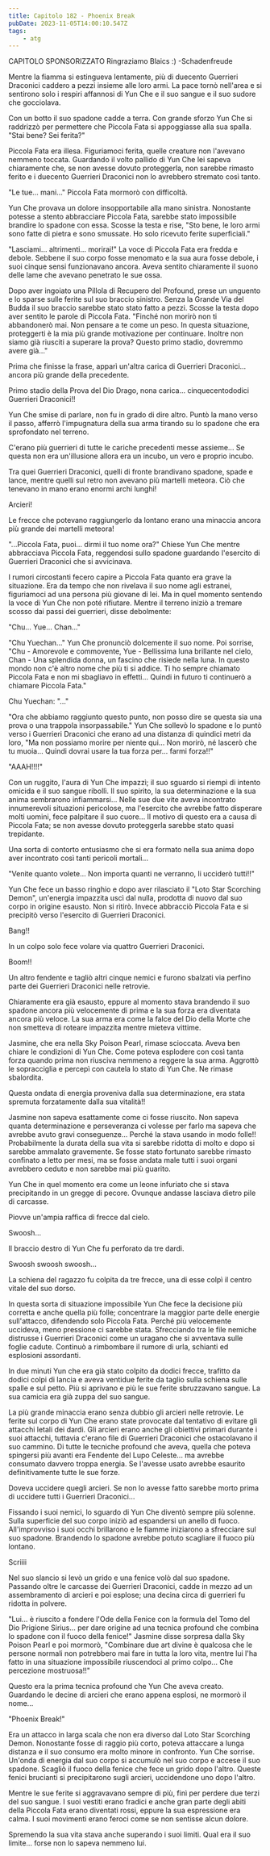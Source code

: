 ```yaml
---
title: Capitolo 182 - Phoenix Break
pubDate: 2023-11-05T14:00:10.547Z
tags:
    - atg
---
```



CAPITOLO SPONSORIZZATO Ringraziamo Blaics :)
-Schadenfreude

Mentre la fiamma si estingueva lentamente, più di duecento Guerrieri Draconici caddero a pezzi insieme alle loro armi. La pace tornò nell'area e si sentirono solo i respiri affannosi di Yun Che e il suo sangue e il suo sudore che gocciolava.

Con un botto il suo spadone cadde a terra. Con grande sforzo Yun Che si raddrizzò per permettere che Piccola Fata si appoggiasse alla sua spalla. "Stai bene? Sei ferita?"

Piccola Fata era illesa. Figuriamoci ferita, quelle creature non l'avevano nemmeno toccata. Guardando il volto pallido di Yun Che lei sapeva chiaramente che, se non avesse dovuto proteggerla, non sarebbe rimasto ferito e i duecento Guerrieri Draconici non lo avrebbero stremato così tanto.

"Le tue... mani..." Piccola Fata mormorò con difficoltà.

Yun Che provava un dolore insopportabile alla mano sinistra. Nonostante potesse a stento abbracciare Piccola Fata, sarebbe stato impossibile brandire lo spadone con essa. Scosse la testa e rise, "Sto bene, le loro armi sono fatte di pietra e sono smussate. Ho solo ricevuto ferite superficiali."

"Lasciami... altrimenti... morirai!" La voce di Piccola Fata era fredda e debole. Sebbene il suo corpo fosse menomato e la sua aura fosse debole, i suoi cinque sensi funzionavano ancora. Aveva sentito chiaramente il suono delle lame che avevano penetrato le sue ossa.

Dopo aver ingoiato una Pillola di Recupero del Profound, prese un unguento e lo sparse sulle ferite sul suo braccio sinistro. Senza la Grande Via del Budda il suo braccio sarebbe stato stato fatto a pezzi. Scosse la testa dopo aver sentito le parole di Piccola Fata. "Finché non morirò non ti abbandonerò mai. Non pensare a te come un peso. In questa situazione, proteggerti è la mia più grande motivazione per continuare. Inoltre non siamo già riusciti a superare la prova? Questo primo stadio, dovremmo avere già..."

Prima che finisse la frase, apparì un'altra carica di Guerrieri Draconici... ancora più grande della precedente.

Primo stadio della Prova del Dio Drago, nona carica... cinquecentododici Guerrieri Draconici!!

Yun Che smise di parlare, non fu in grado di dire altro. Puntò la mano verso il passo, afferrò l'impugnatura della sua arma tirando su lo spadone che era sprofondato nel terreno.

C'erano più guerrieri di tutte le cariche precedenti messe assieme... Se questa non era un'illusione allora era un incubo, un vero e proprio incubo.

Tra quei Guerrieri Draconici, quelli di fronte brandivano spadone, spade e lance, mentre quelli sul retro non avevano più martelli meteora. Ciò che tenevano in mano erano enormi archi lunghi!

Arcieri!

Le frecce che potevano raggiungerlo da lontano erano una minaccia ancora più grande dei martelli meteora!

"...Piccola Fata, puoi... dirmi il tuo nome ora?" Chiese Yun Che mentre abbracciava Piccola Fata, reggendosi sullo spadone guardando l'esercito di Guerrieri Draconici che si avvicinava.

I rumori circostanti fecero capire a Piccola Fata quanto era grave la situazione. Era da tempo che non rivelava il suo nome agli estranei, figuriamoci ad una persona più giovane di lei. Ma in quel momento sentendo la voce di Yun Che non poté rifiutare. Mentre il terreno iniziò a tremare scosso dai passi dei guerrieri, disse debolmente:

"Chu... Yue... Chan..."

"Chu Yuechan..." Yun Che pronunciò dolcemente il suo nome. Poi sorrise, "Chu - Amorevole e commovente, Yue - Bellissima luna brillante nel cielo, Chan - Una splendida donna, un fascino che risiede nella luna. In questo mondo non c'è altro nome che più ti si addice. Ti ho sempre chiamato Piccola Fata e non mi sbagliavo in effetti... Quindi in futuro ti continuerò a chiamare Piccola Fata."

Chu Yuechan: "..."

"Ora che abbiamo raggiunto questo punto, non posso dire se questa sia una prova o una trappola insorpassabile." Yun Che sollevò lo spadone e lo puntò verso i Guerrieri Draconici che erano ad una distanza di quindici metri da loro, "Ma non possiamo morire per niente qui... Non morirò, né lascerò che tu muoia... Quindi dovrai usare la tua forza per... farmi forza!!"

"AAAH!!!!"

Con un ruggito, l'aura di Yun Che impazzì; il suo sguardo si riempì di intento omicida e il suo sangue ribollì. Il suo spirito, la sua determinazione e la sua anima sembrarono infiammarsi... Nelle sue due vite aveva incontrato innumerevoli situazioni pericolose, ma l'esercito che avrebbe fatto disperare molti uomini, fece palpitare il suo cuore... Il motivo di questo era a causa di Piccola Fata; se non avesse dovuto proteggerla sarebbe stato quasi trepidante.

Una sorta di contorto entusiasmo che si era formato nella sua anima dopo aver incontrato così tanti pericoli mortali...

"Venite quanto volete... Non importa quanti ne verranno, li ucciderò tutti!!"

Yun Che fece un basso ringhio e dopo aver rilasciato il "Loto Star Scorching Demon", un'energia impazzita uscì dal nulla, prodotta di nuovo dal suo corpo in origine esausto. Non si ritirò. Invece abbracciò Piccola Fata e si precipitò verso l'esercito di Guerrieri Draconici.

Bang!!

In un colpo solo fece volare via quattro Guerrieri Draconici.

Boom!!

Un altro fendente e tagliò altri cinque nemici e furono sbalzati via perfino parte dei Guerrieri Draconici nelle retrovie.

Chiaramente era già esausto, eppure al momento stava brandendo il suo spadone ancora più velocemente di prima e la sua forza era diventata ancora più veloce. La sua arma era come la falce del Dio della Morte che non smetteva di roteare impazzita mentre mieteva vittime.

Jasmine, che era nella Sky Poison Pearl, rimase scioccata. Aveva ben chiare le condizioni di Yun Che. Come poteva esplodere con così tanta forza quando prima non riusciva nemmeno a reggere la sua arma. Aggrottò le sopracciglia e percepì con cautela lo stato di Yun Che. Ne rimase sbalordita.

Questa ondata di energia proveniva dalla sua determinazione, era stata spremuta forzatamente dalla sua vitalità!!

Jasmine non sapeva esattamente come ci fosse riuscito. Non sapeva quanta determinazione e perseveranza ci volesse per farlo ma sapeva che avrebbe avuto gravi conseguenze... Perché la stava usando in modo folle!! Probabilmente la durata della sua vita si sarebbe ridotta di molto e dopo si sarebbe ammalato gravemente. Se fosse stato fortunato sarebbe rimasto confinato a letto per mesi, ma se fosse andata male tutti i suoi organi avrebbero ceduto e non sarebbe mai più guarito.

Yun Che in quel momento era come un leone infuriato che si stava precipitando in un gregge di pecore. Ovunque andasse lasciava dietro pile di carcasse.

Piovve un'ampia raffica di frecce dal cielo.

Swoosh...

Il braccio destro di Yun Che fu perforato da tre dardi.

Swoosh swoosh swoosh...

La schiena del ragazzo fu colpita da tre frecce, una di esse colpì il centro vitale del suo dorso.

In questa sorta di situazione impossibile Yun Che fece la decisione più corretta e anche quella più folle; concentrare la maggior parte delle energie sull'attacco, difendendo solo Piccola Fata. Perché più velocemente uccideva, meno pressione ci sarebbe stata. Sfrecciando tra le file nemiche distrusse i Guerrieri Draconici come un uragano che si avventava sulle foglie cadute. Continuò a rimbombare il rumore di urla, schianti ed esplosioni assordanti.

In due minuti Yun che era già stato colpito da dodici frecce, trafitto da dodici colpi di lancia e aveva ventidue ferite da taglio sulla schiena sulle spalle e sul petto. Più si aprivano e più le sue ferite sbruzzavano sangue. La sua camicia era già zuppa del suo sangue.

La più grande minaccia erano senza dubbio gli arcieri nelle retrovie. Le ferite sul corpo di Yun Che erano state provocate dal tentativo di evitare gli attacchi letali dei dardi. Gli arcieri erano anche gli obiettivi primari durante i suoi attacchi, tuttavia c'erano file di Guerrieri Draconici che ostacolavano il suo cammino. Di tutte le tecniche profound che aveva, quella che poteva spingersi più avanti era Fendente del Lupo Celeste... ma avrebbe consumato davvero troppa energia. Se l'avesse usato avrebbe esaurito definitivamente tutte le sue forze.

Doveva uccidere quegli arcieri. Se non lo avesse fatto sarebbe morto prima di uccidere tutti i Guerrieri Draconici...

Fissando i suoi nemici, lo sguardo di Yun Che diventò sempre più solenne.
Sulla superficie del suo corpo iniziò ad espandersi un anello di fuoco. All'improvviso i suoi occhi brillarono e le fiamme iniziarono a sfrecciare sul suo spadone. Brandendo lo spadone avrebbe potuto scagliare il fuoco più lontano.

Scriiii

Nel suo slancio si levò un grido e una fenice volò dal suo spadone. Passando oltre le carcasse dei Guerrieri Draconici, cadde in mezzo ad un assembramento di arcieri e poi esplose; una decina circa di guerrieri fu ridotta in polvere.

"Lui... è riuscito a fondere l'Ode della Fenice con la formula del Tomo del Dio Prigione Sirius... per dare origine ad una tecnica profound che combina lo spadone con il fuoco della fenice!" Jasmine disse sorpresa dalla Sky Poison Pearl e poi mormorò, "Combinare due art divine è qualcosa che le persone normali non potrebbero mai fare in tutta la loro vita, mentre lui l'ha fatto in una situazione impossibile riuscendoci al primo colpo...
Che percezione mostruosa!!"

Questo era la prima tecnica profound che Yun Che aveva creato. Guardando le decine di arcieri che erano appena esplosi, ne mormorò il nome...

"Phoenix Break!"

Era un attacco in larga scala che non era diverso dal Loto Star Scorching Demon. Nonostante fosse di raggio più corto, poteva attaccare a lunga distanza e il suo consumo era molto minore in confronto. Yun Che sorrise. Un'onda di energia dal suo corpo si accumulò nel suo corpo e accese il suo spadone.
Scagliò il fuoco della fenice che fece un grido dopo l'altro. Queste fenici brucianti si precipitarono sugli arcieri, uccidendone uno dopo l'altro.

Mentre le sue ferite si aggravavano sempre di più, finì per perdere due terzi del suo sangue. I suoi vestiti erano fradici e anche gran parte degli abiti della Piccola Fata erano diventati rossi, eppure la sua espressione era calma. I suoi movimenti erano feroci come se non sentisse alcun dolore.

Spremendo la sua vita stava anche superando i suoi limiti. Qual era il suo limite... forse non lo sapeva nemmeno lui.



